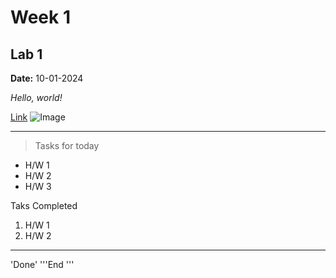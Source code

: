 # Week 1
## Lab 1
**Date:** 10-01-2024

*Hello, world!*

[Link](https://www.markdownguide.org/getting-started/)
![Image](https://timesofsandiego.com/wp-content/uploads/2015/10/Screen-Shot-2015-10-10-at-2.38.44-PM.png)

---
> Tasks for today
* H/W 1
* H/W 2
* H/W 3

Taks Completed
1. H/W 1
2. H/W 2
--- 
'Done'
'''End '''

